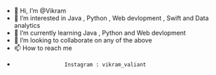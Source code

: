 - 👋 Hi, I’m @Vikram
- 👀 I’m interested in Java , Python , Web devlopment , Swift and Data analytics
- 🌱 I’m currently learning Java , Python and Web devlopment
- 💞️ I’m looking to collaborate on any of the above
- 📫 How to reach me   
-                     Instagram : vikram_valiant

<!---
Vikram-kaki/Vikram-kaki is a ✨ special ✨ repository because its `README.md` (this file) appears on your GitHub profile.
You can click the Preview link to take a look at your changes.
--->
